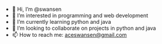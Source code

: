 - 👋 Hi, I’m @swansen
- 👀 I’m interested in programming and web development
- 🌱 I’m currently learning python and java
- 💞️ I’m looking to collaborate on projects in python and java
- 📫 How to reach me: aceswansen@gmail.com

<!---
swansen/swansen is a ✨ special ✨ repository because its `README.md` (this file) appears on your GitHub profile.
You can click the Preview link to take a look at your changes.
--->
